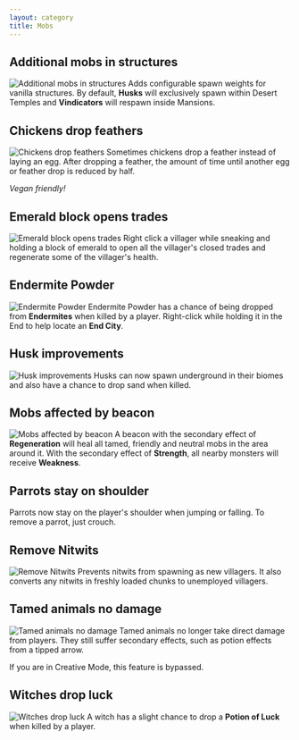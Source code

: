 ```yaml
---
layout: category
title: Mobs
---
```


## Additional mobs in structures
![Additional mobs in structures](https://i.postimg.cc/SNqBYFV3/Additional-mobs-in-structures.png)
Adds configurable spawn weights for vanilla structures.  By default, **Husks** will exclusively spawn within Desert Temples and **Vindicators** will respawn inside Mansions.

## Chickens drop feathers
![Chickens drop feathers](https://i.postimg.cc/NMDVKF01/Chickens_drop_feathers.png)
Sometimes chickens drop a feather instead of laying an egg.  After dropping a feather, the amount of time until another egg or feather drop is reduced by half.

*Vegan friendly!* 

## Emerald block opens trades
![Emerald block opens trades](https://i.postimg.cc/BvDpCtng/Emerald-block-opens-trades.png)
Right click a villager while sneaking and holding a block of emerald to open all the villager's closed trades and regenerate some of the villager's health.

## Endermite Powder
![Endermite Powder](https://i.postimg.cc/LXpTQRqM/Endermite-powder.png)
Endermite Powder has a chance of being dropped from **Endermites** when killed by a player.  Right-click while holding it in the End to help locate an **End City**.

## Husk improvements
![Husk improvements](https://i.postimg.cc/hjcLbrwD/Husk-improvements.png)
Husks can now spawn underground in their biomes and also have a chance to drop sand when killed.

## Mobs affected by beacon
![Mobs affected by beacon](https://i.postimg.cc/j2jyBjtB/Mobs-affected-by-beacon.png)
A beacon with the secondary effect of **Regeneration** will heal all tamed, friendly and neutral mobs in the area around it.  With the secondary effect of **Strength**, all nearby monsters will receive **Weakness**.

## Parrots stay on shoulder
Parrots now stay on the player's shoulder when jumping or falling. To remove a parrot, just crouch.

## Remove Nitwits
![Remove Nitwits](https://i.postimg.cc/k5dKqs7Q/Remove-nitwits.png)
Prevents nitwits from spawning as new villagers.  It also converts any nitwits in freshly loaded chunks to unemployed villagers.

## Tamed animals no damage
![Tamed animals no damage](https://i.postimg.cc/brGsQSzY/Tamed-animals-no-damage.png)
Tamed animals no longer take direct damage from players. They still suffer secondary effects, such as potion effects from a tipped arrow.

If you are in Creative Mode, this feature is bypassed.

## Witches drop luck
![Witches drop luck](https://i.postimg.cc/1t78nr1Y/Witches_drop_luck.png)
A witch has a slight chance to drop a **Potion of Luck** when killed by a player.